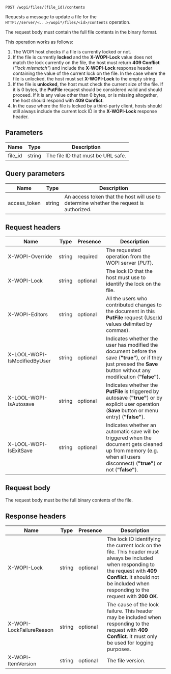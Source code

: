 `POST /wopi/files/(file_id)/contents`

Requests a message to update a file for the `HTTP://server/<...>/wopi*/files/<id>/contents` operation.

The request body must contain the full file contents in the binary format.

This operation works as follows:

1. The WOPI host checks if a file is currently locked or not.
2. If the file is currently **locked** and the **X-WOPI-Lock** value does not match the lock currently on the file, the host must return **409 Conflict** (*"lock mismatch"*) and include the **X-WOPI-Lock** response header containing the value of the current lock on the file. In the case where the file is unlocked, the host must set **X-WOPI-Lock** to the empty string.
3. If the file is **unlocked**, the host must check the current size of the file. If it is 0 bytes, the **PutFile** request should be considered valid and should proceed. If it is any value other than 0 bytes, or is missing altogether, the host should respond with **409 Conflict**.
4. In the case where the file is locked by a third-party client, hosts should still always include the current lock ID in the **X-WOPI-Lock** response header.

## Parameters

| Name     | Type   | Description                        |
| -------- | ------ | ---------------------------------- |
| file\_id | string | The file ID that must be URL safe. |

## Query parameters

| Name          | Type   | Description                                                                            |
| ------------- | ------ | -------------------------------------------------------------------------------------- |
| access\_token | string | An access token that the host will use to determine whether the request is authorized. |

## Request headers

| Name                         | Type   | Presence | Description                                                                                                                                                             |
| ---------------------------- | ------ | -------- | ----------------------------------------------------------------------------------------------------------------------------------------------------------------------- |
| X-WOPI-Override              | string | required | The requested operation from the WOPI server (*PUT*).                                                                                                                   |
| X-WOPI-Lock                  | string | optional | The lock ID that the host must use to identify the lock on the file.                                                                                                    |
| X-WOPI-Editors               | string | optional | All the users who contributed changes to the document in this **PutFile** request ([UserId](../CheckFileInfo/index.md#userid) values delimited by commas).              |
| X-LOOL-WOPI-IsModifiedByUser | string | optional | Indicates whether the user has modified the document before the save (**"true"**), or if they just pressed the **Save** button without any modification (**"false"**).  |
| X-LOOL-WOPI-IsAutosave       | string | optional | Indicates whether the **PutFile** is triggered by autosave (**"true"**) or by explicit user operation (**Save** button or menu entry) (**"false"**).                    |
| X-LOOL-WOPI-IsExitSave       | string | optional | Indicates whether an automatic save will be triggered when the document gets cleaned up from memory (e.g. when all users disconnect) (**"true"**) or not (**"false"**). |

## Request body

The request body must be the full binary contents of the file.

## Response headers

| Name                     | Type   | Presence | Description                                                                                                                                                                                                               |
| ------------------------ | ------ | -------- | ------------------------------------------------------------------------------------------------------------------------------------------------------------------------------------------------------------------------- |
| X-WOPI-Lock              | string | optional | The lock ID identifying the current lock on the file. This header must always be included when responding to the request with **409 Conflict**. It should not be included when responding to the request with **200 OK**. |
| X-WOPI-LockFailureReason | string | optional | The cause of the lock failure. This header may be included when responding to the request with **409 Conflict**. It must only be used for logging purposes.                                                               |
| X-WOPI-ItemVersion       | string | optional | The file version.                                                                                                                                                                                                         |

